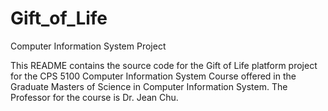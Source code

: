 # Gift_of_Life
Computer Information System Project

This README contains the source code for the Gift of Life platform project for the CPS 5100
Computer Information System Course offered in the Graduate Masters of Science in Computer Information System.
The Professor for the course is Dr. Jean Chu.
